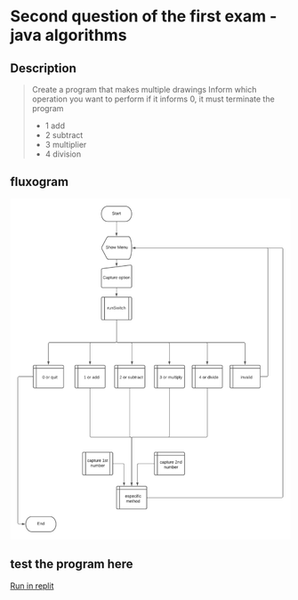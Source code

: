 # Second question of the first exam - java algorithms

## Description
> Create a program that makes multiple drawings 
> Inform which operation you want to perform if it informs 0, it must terminate the program
> - 1 add
> - 2 subtract
> - 3 multiplier
> - 4 division

## fluxogram

![Fluxogram.](fluxogram.png "Fluxogram.")
 

## test the program here

[Run in replit](https://replit.com/@RubemOliota/2Calculator#Main.java)